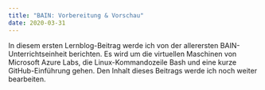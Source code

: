 ```yaml
---
title: "BAIN: Vorbereitung & Vorschau"
date: 2020-03-31
---
```

In diesem ersten Lernblog-Beitrag werde ich von der allerersten BAIN-Unterrichtseinheit berichten. 
Es wird um die virtuellen Maschinen von Microsoft Azure Labs, die Linux-Kommandozeile Bash und eine kurze GitHub-Einführung gehen.
Den Inhalt dieses Beitrags werde ich noch weiter bearbeiten.
